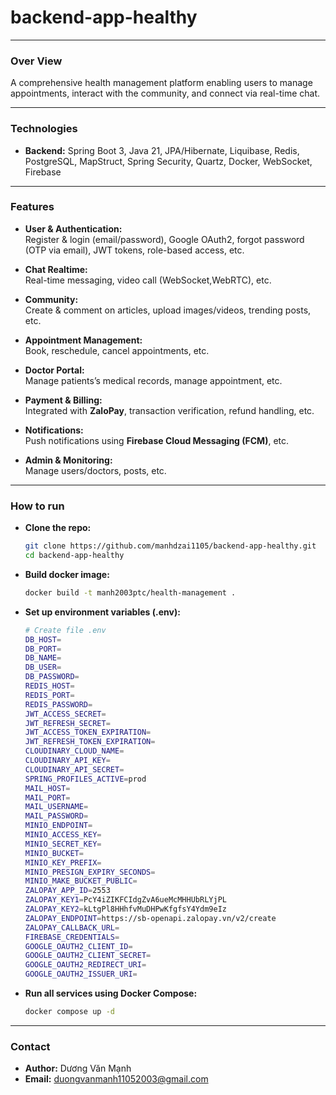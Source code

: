 # backend-app-healthy

---

### Over View
A comprehensive health management platform enabling users to manage appointments, interact with the community, and connect via real-time chat.

---

### Technologies

- **Backend:** Spring Boot 3, Java 21, JPA/Hibernate, Liquibase, Redis, PostgreSQL, MapStruct, Spring Security, Quartz, Docker, WebSocket, Firebase

---

### Features

- **User & Authentication:**  
  Register & login (email/password), Google OAuth2, forgot password (OTP via email), JWT tokens, role-based access, etc.

- **Chat Realtime:**  
  Real-time messaging, video call (WebSocket,WebRTC), etc.

- **Community:**  
  Create & comment on articles, upload images/videos, trending posts, etc.

- **Appointment Management:**  
  Book, reschedule, cancel appointments, etc.

- **Doctor Portal:**  
  Manage patients’s medical records, manage appointment, etc.

- **Payment & Billing:**  
  Integrated with **ZaloPay**, transaction verification, refund handling, etc.

- **Notifications:**  
  Push notifications using **Firebase Cloud Messaging (FCM)**, etc.

- **Admin & Monitoring:**  
  Manage users/doctors, posts, etc.

---

### How to run
- **Clone the repo:**
  ```bash
  git clone https://github.com/manhdzai1105/backend-app-healthy.git
  cd backend-app-healthy
- **Build docker image:**
  ```bash
  docker build -t manh2003ptc/health-management .
- **Set up environment variables (.env):**
  ```bash
  # Create file .env
  DB_HOST=
  DB_PORT=
  DB_NAME=
  DB_USER=
  DB_PASSWORD=
  REDIS_HOST=
  REDIS_PORT=
  REDIS_PASSWORD=
  JWT_ACCESS_SECRET=
  JWT_REFRESH_SECRET=
  JWT_ACCESS_TOKEN_EXPIRATION=
  JWT_REFRESH_TOKEN_EXPIRATION=
  CLOUDINARY_CLOUD_NAME=
  CLOUDINARY_API_KEY=
  CLOUDINARY_API_SECRET=
  SPRING_PROFILES_ACTIVE=prod
  MAIL_HOST=
  MAIL_PORT=
  MAIL_USERNAME=
  MAIL_PASSWORD=
  MINIO_ENDPOINT=
  MINIO_ACCESS_KEY=
  MINIO_SECRET_KEY=
  MINIO_BUCKET=
  MINIO_KEY_PREFIX=
  MINIO_PRESIGN_EXPIRY_SECONDS=
  MINIO_MAKE_BUCKET_PUBLIC=
  ZALOPAY_APP_ID=2553
  ZALOPAY_KEY1=PcY4iZIKFCIdgZvA6ueMcMHHUbRLYjPL
  ZALOPAY_KEY2=kLtgPl8HHhfvMuDHPwKfgfsY4Ydm9eIz
  ZALOPAY_ENDPOINT=https://sb-openapi.zalopay.vn/v2/create
  ZALOPAY_CALLBACK_URL=
  FIREBASE_CREDENTIALS=
  GOOGLE_OAUTH2_CLIENT_ID=
  GOOGLE_OAUTH2_CLIENT_SECRET=
  GOOGLE_OAUTH2_REDIRECT_URI=
  GOOGLE_OAUTH2_ISSUER_URI=
- **Run all services using Docker Compose:**
  ```bash
  docker compose up -d
  
---

### Contact

- **Author:** Dương Văn Mạnh
- **Email:** [duongvanmanh11052003@gmail.com](mailto:duongvanmanh11052003@gmail.com)

